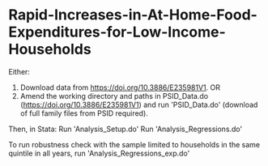 # Rapid-Increases-in-At-Home-Food-Expenditures-for-Low-Income-Households

Either:
1. Download data from https://doi.org/10.3886/E235981V1.
   OR
2. Amend the working directory and paths in PSID_Data.do (https://doi.org/10.3886/E235981V1) and run 'PSID_Data.do' (download of full family files from PSID required).

Then, in Stata:
Run 'Analysis_Setup.do'
Run 'Analysis_Regressions.do'

To run robustness check with the sample limited to households in the same quintile in all years, run 'Analysis_Regressions_exp.do'
